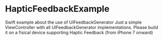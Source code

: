 # HapticFeedbackExample
Swift example about the use of UIFeedbackGenerator
Just a simple ViewController with all UIFeedbackGenerator implementations. Please build it on a fisical device supporting Haptic Feedback (from iPhone 7 onward)
